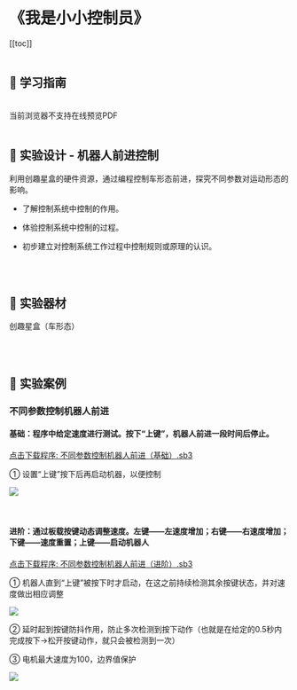 # 《我是小小控制员》

[[toc]]
<br><br>

## 📒 学习指南

<br>
<object data="/tutorial/yj6box/pdf/第3课我是小小控制员.pdf" type="application/pdf" width=1200 height=800 name="我是小小控制员">
当前浏览器不支持在线预览PDF
</object>

<br>
<br>

## 📐 实验设计 - 机器人前进控制

利用创趣星盒的硬件资源，通过编程控制车形态前进，探究不同参数对运动形态的影响。

- 了解控制系统中控制的作用。

- 体验控制系统中控制的过程。

- 初步建立对控制系统工作过程中控制规则或原理的认识。

<br><br>

## 🧰 实验器材

创趣星盒（车形态）

<br><br>

## 🌰 实验案例

### 不同参数控制机器人前进

#### 基础：程序中给定速度进行测试。按下“上键”，机器人前进一段时间后停止。

<a href="/tutorial/yj6box/sb3/01/不同参数控制机器人前进（基础）.sb3">点击下载程序: 不同参数控制机器人前进（基础）.sb3</a>

① 设置“上键”按下后再启动机器，以便控制

<img src="/images/01/不同参数控制机器人前进（基础）.png">

<br>
<br>
<br>

#### 进阶：通过板载按键动态调整速度。左键——左速度增加；右键——右速度增加；下键——速度重置；上键——启动机器人

<a href="/tutorial/yj6box/sb3/01/不同参数控制机器人前进（进阶）.sb3">点击下载程序: 不同参数控制机器人前进（进阶）.sb3</a>

① 机器人直到“上键”被按下时才启动，在这之前持续检测其余按键状态，并对速度做出相应调整

<img src="/images/01/不同参数控制机器人前进（进阶）1.png">

② 延时起到按键防抖作用，防止多次检测到按下动作（也就是在给定的0.5秒内完成按下->松开按键动作，就只会被检测到一次）

③ 电机最大速度为100，边界值保护

<img src="/images/01/不同参数控制机器人前进（进阶）2.png">







